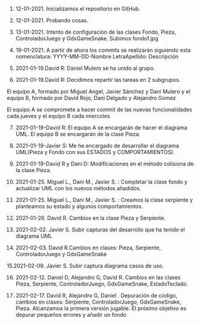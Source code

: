 1. 12-01-2021. Inicializamos el repositorio en GitHub.

2. 12-01-2021. Probando cosas.

3. 13-01-2021. Intento de configuración de las clases Fondo, Pieza, ControladorJuego y GdxGameSnake. Subimos fondo1.jpg

4. 19-01-2021. A partir de ahora los commits se realizarán siguiendo esta nomenclatura: YYYY-MM-DD-Nombre LetraApellido: Descripción

5. 2021-01-19.David R: Daniel Mulero se ha unido al grupo.

6. 2021-01-19.David R: Decidimos repartir las tareas en 2 subgrupos.

El equipo A, formado por Miguel Angel, Javier Sánchez y Dani Mulero y el equipo B, formado por David Rojo, Dani Delgado y Alejandro Gomez

El equipo A se compromete a hacer commit de las nuevas funcionalidades cada jueves y el equipo B cada miercoles

7. 2021-01-19-David R: El equipo A se encargarán de hacer el diagrama UML. El equipo B se encargarán de la clase Pieza.

8. 2021-01-19-Javier S: Me he encargado de desarrollar el diagrama UML(Pieza y Fondo con sus ESTADOS y COMPORTAMIENTOS).

9. 2021-01-19-David R y Dani D: Modificaciones en el método colisiona de la clase Pieza.

10. 2021-01-25. Miguel L., Dani M., Javier S. : Completar la clase fondo y actualizar UML con los nuevos métodos añadidos.

11. 2021-01-25. Miguel L., Dani M., Javier S. : Creamos la clase serpiente y planteamos su estado y algunos comportamientos.

12. 2021-01-26. David R. Cambios en la clase Pieza y Serpiente.

13. 2021-02-02. Javier S. Subir capturas del desarrollo que ha tenido el diagrama UML

14. 2021-02-03. David R.Cambios en clases: Pieza, Serpiente, ControladorJuego y GdxGameSnake

15.2021-02-09. Javier S. Subir captura diagrama casos de uso.

16. 2021-02-12. Daniel D, Alejandro G, David R. Cambios en las clases Pieza, Serpiente, ControladorJuego, GdxGameSnake, EstadoTeclado.

17. 2021-02-17. David R, Alejandro G, Daniel . Depuración de código, cambios en clases: Serpiente, ControladorJuego, GdxGameSnake, Pieza. Alcanzamos la primera versión jugable. El próximo objetivo es depurar pequeños errores y añadir un fondo